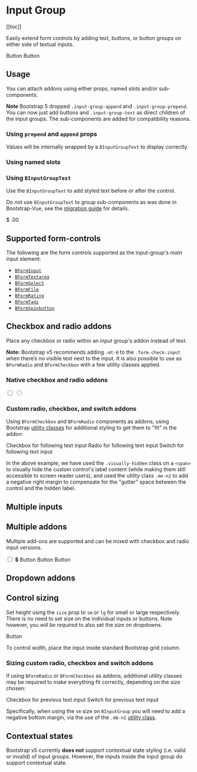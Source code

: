 # Input Group

<ComponentSidebar>

[[toc]]

</ComponentSidebar>

<div class="lead mb-5">

Easily extend form controls by adding text, buttons, or button groups on either side of textual inputs.

</div>

<HighlightCard>
  <!-- Using props -->
  <BInputGroup size="lg" prepend="$" append=".00">
    <BFormInput />
  </BInputGroup>
  <!-- Using slots -->
  <BInputGroup class="mt-3">
    <template #append>
      <BInputGroupText><strong class="text-danger">!</strong></BInputGroupText>
    </template>
    <BFormInput />
  </BInputGroup>
  <!-- Using components -->
  <BInputGroup prepend="Username" class="mt-3">
    <BFormInput />
    <BButton variant="outline-success">Button</BButton>
    <BButton variant="info">Button</BButton>
  </BInputGroup>
  <template #html>

```vue-html
<!-- Using props -->
<BInputGroup size="lg" prepend="$" append=".00">
  <BFormInput />
</BInputGroup>

<!-- Using slots -->
<BInputGroup class="mt-3">
  <template #append>
    <BInputGroupText><strong class="text-danger">!</strong></BInputGroupText>
  </template>
  <BFormInput />
</BInputGroup>

<!-- Using components -->
<BInputGroup prepend="Username" class="mt-3">
  <BFormInput />
  <BButton variant="outline-success">Button</BButton>
  <BButton variant="info">Button</BButton>
</BInputGroup>
```

  </template>
</HighlightCard>

## Usage

You can attach addons using either props, named slots and/or sub-components.

**Note** Bootstrap 5 dropped `.input-group-append` and `.input-group-prepend`. You can now just add buttons and `.input-group-text` as direct children of the input groups. The sub-components are added for compatibility reasons.

### Using `prepend` and `append` props

Values will be internally wrapped by a `BInputGroupText` to display correctly.

<HighlightCard>
  <BInputGroup prepend="$" append=".00">
    <BFormInput />
  </BInputGroup>
  <BInputGroup prepend="0" append="100" class="mt-3">
    <BFormInput type="range" min="0" max="100" />
  </BInputGroup>
  <template #html>

```vue-html
<BInputGroup prepend="$" append=".00">
  <BFormInput />
</BInputGroup>

<BInputGroup prepend="0" append="100" class="mt-3">
  <BFormInput type="range" min="0" max="100" />
</BInputGroup>
```

  </template>
</HighlightCard>

### Using named slots

<HighlightCard>
  <BInputGroup>
    <template #prepend>
      <BInputGroupText >Username</BInputGroupText>
    </template>
    <BFormInput />
    <template #append>
      <BDropdown text="Dropdown" variant="success">
        <BDropdownItem>Action A</BDropdownItem>
        <BDropdownItem>Action B</BDropdownItem>
      </BDropdown>
    </template>
  </BInputGroup>
  <template #html>

```vue-html
<BInputGroup>
  <template #prepend>
    <BInputGroupText>Username</BInputGroupText>
  </template>
  <BFormInput />
  <template #append>
    <BDropdown text="Dropdown" variant="success">
      <BDropdownItem>Action A</BDropdownItem>
      <BDropdownItem>Action B</BDropdownItem>
    </BDropdown>
  </template>
</BInputGroup>
```

  </template>
</HighlightCard>

### Using `BInputGroupText`

Use the `BInputGroupText` to add styled text before or after the control.

Do not use `BInputGroupText` to group sub-components as was done in Bootstrap-Vue, see the
[migration guide](/docs/migration-guide#binputgroup) for details.

<HighlightCard>
  <BInputGroup>
    <BInputGroupText>$</BInputGroupText>
    <BFormInput type="number" min="0.00" />
    <BInputGroupText>.00</BInputGroupText>
  </BInputGroup>
  <template #html>

```vue-html
<BInputGroup>
  <BInputGroup>
    <BInputGroupText>$</BInputGroupText>
    <BFormInput type="number" min="0.00" />
    <BInputGroupText>.00</BInputGroupText>
  </BInputGroup>
</BInputGroup>
```

  </template>
</HighlightCard>

## Supported form-controls

The following are the form controls supported as the input-group's _main_ input element:

- [`BFormInput`](/docs/components/form-input)
- [`BFormTextarea`](/docs/components/form-textarea)
- [`BFormSelect`](/docs/components/form-select)
- [`BFormFile`](/docs/components/form-file)
- [`BFormRating`](/docs/components/form-rating) <NotYetImplemented />
- [`BFormTags`](/docs/components/form-tags)
- [`BFormSpinbutton`](/docs/components/form-spinbutton)

## Checkbox and radio addons

Place any checkbox or radio within an input group's addon instead of text.

**Note:** Bootstrap v5 recommends adding `.mt-0` to the `.form-check-input` when there’s no visible text next to the input.
It is also possible to use as `BFormRadio` and `BFormCheckbox` with a few utility
classes applied.

### Native checkbox and radio addons

<HighlightCard>
  <BInputGroup class="mb-2">
    <BInputGroupText>
      <input type="checkbox" aria-label="Checkbox for following text input">
    </BInputGroupText>
    <BFormInput aria-label="Text input with checkbox" />
  </BInputGroup>
  <BInputGroup>
    <BInputGroupText>
      <input type="radio" aria-label="Radio for following text input">
    </BInputGroupText>
    <BFormInput aria-label="Text input with radio input" />
  </BInputGroup>
  <template #html>

```vue-html
<BInputGroup class="mb-2">
  <BInputGroupText>
    <input type="checkbox" aria-label="Checkbox for following text input" />
  </BInputGroupText>
  <BFormInput aria-label="Text input with checkbox" />
</BInputGroup>

<BInputGroup>
  <BInputGroupText>
    <input type="radio" aria-label="Radio for following text input" />
  </BInputGroupText>
  <BFormInput aria-label="Text input with radio input" />
</BInputGroup>
```

  </template>
</HighlightCard>

### Custom radio, checkbox, and switch addons

Using `BFormCheckbox` and `BFormRadio` components as addons, using Bootstrap
[utility classes](/docs/reference/utility-classes) for additional styling to get them to "fit" in
the addon:

<HighlightCard>
  <BInputGroup class="mb-2">
    <BInputGroupText>
      <BFormCheckbox class="me-n2">
        <span class="visually-hidden">Checkbox for following text input</span>
      </BFormCheckbox>
    </BInputGroupText>
    <BFormInput aria-label="Text input with checkbox" />
  </BInputGroup>
  <BInputGroup class="mb-2">
    <BInputGroupText>
      <BFormRadio class="me-n2">
        <span class="visually-hidden">Radio for following text input</span>
      </BFormRadio>
    </BInputGroupText>
    <BFormInput aria-label="Text input with radio input" />
  </BInputGroup>
  <BInputGroup>
    <BInputGroupText>
      <BFormCheckbox switch class="me-n2">
        <span class="visually-hidden">Switch for following text input</span>
      </BFormCheckbox>
    </BInputGroupText>
    <BFormInput aria-label="Text input with switch" />
  </BInputGroup>
  <template #html>

```vue-html
<BInputGroup class="mb-2">
  <BInputGroupText>
    <BFormCheckbox class="me-n2">
      <span class="visually-hidden">Checkbox for following text input</span>
    </BFormCheckbox>
  </BInputGroupText>
  <BFormInput aria-label="Text input with checkbox" />
</BInputGroup>

<BInputGroup class="mb-2">
  <BInputGroupText>
    <BFormRadio class="me-n2">
      <span class="visually-hidden">Radio for following text input</span>
    </BFormRadio>
  </BInputGroupText>
  <BFormInput aria-label="Text input with radio input" />
</BInputGroup>

<BInputGroup>
  <BInputGroupText>
    <BFormCheckbox switch class="me-n2">
      <span class="visually-hidden">Switch for following text input</span>
    </BFormCheckbox>
  </BInputGroupText>
  <BFormInput aria-label="Text input with switch" />
</BInputGroup>
```

  </template>
</HighlightCard>

In the above example, we have used the `.visually-hidden` class on a `<span>` to visually hide the custom
control's label content (while making them still accessible to screen reader users), and used the
utility class `.me-n2` to add a negative right margin to compensate for the "gutter" space between
the control and the hidden label.

## Multiple inputs

<HighlightCard>
  <BInputGroup prepend="First and last name" class="mb-2">
    <BFormInput aria-label="First name" />
    <BFormInput aria-label="Last name" />
  </BInputGroup>
  <template #html>

```vue-html
<BInputGroup prepend="First and last name" class="mb-2">
  <BFormInput aria-label="First name" />
  <BFormInput aria-label="Last name" />
</BInputGroup>
```

  </template>
</HighlightCard>

## Multiple addons

Multiple add-ons are supported and can be mixed with checkbox and radio input versions.

<HighlightCard>
  <BInputGroup prepend="Item">
    <BInputGroupText>
      <input type="checkbox" aria-label="Checkbox for following text input">
    </BInputGroupText>
    <BInputGroupText><b>$</b></BInputGroupText>
    <BFormInput type="number" aria-label="Text input with checkbox" />
  </BInputGroup>
  <BInputGroup class="mt-2">
    <BButton variant="outline-info">Button</BButton>
    <BFormInput type="number" min="0.00" />
    <BButton variant="outline-secondary">Button</BButton>
    <BButton variant="outline-primary">Button</BButton>
  </BInputGroup>
<template #html>

```vue-html
<BInputGroup prepend="Item">
  <BInputGroupText>
    <input type="checkbox" aria-label="Checkbox for following text input">
  </BInputGroupText>
  <BInputGroupText><b>$</b></BInputGroupText>
  <BFormInput type="number" aria-label="Text input with checkbox" />
</BInputGroup>
<BInputGroup class="mt-2">
  <BButton variant="outline-info">Button</BButton>
  <BFormInput type="number" min="0.00" />
  <BButton variant="outline-secondary">Button</BButton>
  <BButton variant="outline-primary">Button</BButton>
</BInputGroup>
```

  </template>
</HighlightCard>

## Dropdown addons

<HighlightCard>
  <BInputGroup>
    <template #prepend>
      <BDropdown text="Dropdown" variant="info">
        <BDropdownItem>Action A</BDropdownItem>
        <BDropdownItem>Action B</BDropdownItem>
      </BDropdown>
    </template>
    <BFormInput />
    <template #append>
      <BDropdown text="Dropdown" variant="outline-secondary" v-for="i in 2" :key="i">
        <BDropdownItem>Action C</BDropdownItem>
        <BDropdownItem>Action D</BDropdownItem>
      </BDropdown>
    </template>
  </BInputGroup>
  <template #html>

```vue-html
<BInputGroup>
  <template #prepend>
    <BDropdown text="Dropdown" variant="info">
      <BDropdownItem>Action A</BDropdownItem>
      <BDropdownItem>Action B</BDropdownItem>
    </BDropdown>
  </template>
  <BFormInput />
  <template #append>
    <BDropdown text="Dropdown" variant="outline-secondary" v-for="i in 2" :key="i">
      <BDropdownItem>Action C</BDropdownItem>
      <BDropdownItem>Action D</BDropdownItem>
    </BDropdown>
  </template>
</BInputGroup>
```

  </template>
</HighlightCard>

## Control sizing

Set height using the `size` prop to `sm` or `lg` for small or large respectively. There is no need
to set size on the individual inputs or buttons. Note however, you _will be required_ to also set
the size on dropdowns.

<HighlightCard>
  <BInputGroup
    v-for="size in ['sm','','lg']"
    :key="size"
    :size="size"
    class="mb-3"
    prepend="Label"
  >
    <BFormInput />
    <BButton size="sm" text="Button" variant="success">Button</BButton>
  </BInputGroup>
  <template #html>

```vue-html
<BInputGroup
  v-for="size in ['sm','','lg']"
  :key="size"
  :size="size"
  class="mb-3"
  prepend="Label"
>
  <BFormInput />
  <BButton size="sm" text="Button" variant="success">Button</BButton>
</BInputGroup>
```

  </template>
</HighlightCard>

To control width, place the input inside standard Bootstrap grid column.

### Sizing custom radio, checkbox and switch addons

If using `BFormRadio` or `BFormCheckbox` as addons, additional utility classes may be
required to make everything fit correctly, depending on the size chosen:

<HighlightCard>
  <BInputGroup size="sm" prepend="Small" class="mb-2">
    <BFormInput aria-label="Small text input with custom switch" />
    <BInputGroupText>
    <BFormCheckbox switch class="me-n2 mb-n1">
        <span class="visually-hidden">Checkbox for previous text input</span>
    </BFormCheckbox>
    </BInputGroupText>
  </BInputGroup>
  <BInputGroup size="lg" prepend="Large" class="mb-2">
    <BFormInput aria-label="Large text input with switch" />
    <BInputGroupText>
      <BFormCheckbox switch class="me-n2">
        <span class="visually-hidden">Switch for previous text input</span>
      </BFormCheckbox>
    </BInputGroupText>
  </BInputGroup>
  <template #html>

```vue-html
<BInputGroup size="sm" prepend="Small" class="mb-2">
  <BFormInput aria-label="Small text input with custom switch" />
  <BInputGroupText>
    <BFormCheckbox switch class="me-n2 mb-n1">
      <span class="visually-hidden">Checkbox for previous text input</span>
    </BFormCheckbox>
  </BInputGroupText>
</BInputGroup>

<BInputGroup size="lg" prepend="Large" class="mb-2">
  <BFormInput aria-label="Large text input with switch" />
  <BInputGroupText>
    <BFormCheckbox switch class="me-n2">
      <span class="visually-hidden">Switch for previous text input</span>
    </BFormCheckbox>
  </BInputGroupText>
</BInputGroup>
```

  </template>
</HighlightCard>

Specifically, when using the `sm` size on `BInputGroup` you will need to add a negative bottom
margin, via the use of the `.mb-n1` [utility class](/docs/reference/utility-classes).

## Contextual states

Bootstrap v5 currently **does not** support contextual state styling (i.e. valid or invalid) of
input groups. However, the inputs inside the input group do support contextual state.

<ComponentReference :data="data" />

<script setup lang="ts">
import {data} from '../../data/components/inputGroup.data'
import ComponentReference from '../../components/ComponentReference.vue'
import ComponentSidebar from '../../components/ComponentSidebar.vue'
import HighlightCard from '../../components/HighlightCard.vue'
import NotYetImplemented from '../../components/NotYetImplemented.vue'
import {
  BFormRadio,
  BFormCheckbox,
  BInputGroupText,
  BDropdown,
  BDropdownItem,
  BCard,
  BCardBody,
  BButton,
  BInputGroup,
  BFormInput
} from 'bootstrap-vue-next'
</script>
